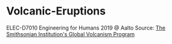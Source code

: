 # Volcanic-Eruptions
ELEC-D7010 Engineering for Humans 2019 @ Aalto
Source: [The Smithsonian Institution's Global Volcanism Program](https://volcano.si.edu/)
